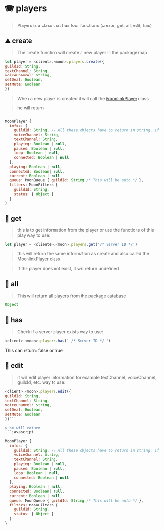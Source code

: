# 🪗 players

> Players is a class that has four functions (create, get, all, edit, has)

## ⛰️ create

> The create function will create a new player in the package map

```javascript
let player = <client>.<moon>.players.create({
guildId: String,
textChannel: String,
voiceChannel: String,
setDeaf: Boolean,
setMute: Boolean
})
```

> When a new player is created it will call the [MoonlinkPlayer](https://moonlink.js.org/docs/moonlinkplayer) class

> he will return
```javascript

MoonPlayer {
  infos: {
    guildId: String, // All these objects have to return in string, if they come in another type, errors can occur
    voiceChannel: String,
    textChannel: String,
    playing: Boolean | null,
    paused: Boolean | null,
    loop: Boolean | null,
    connected: Boolean | null
  },
  playing: Boolean | null,
  connected: Boolean| null,
  current: Boolean | null,
  queue: MoonQueue { guildId: String /* This will be auto */ },
  filters: MoonFilters {
    guildId: String,
    status: { Object }
  }
}
```
## 🍪 get
> this is to get information from the player or use the functions of this play
way to use:
```javascript
let player = <cliente>.<moon>.players.get('/* Server ID */')
```
> this will return the same information as create and also called the MoonlinkPlayer class 

> If the player does not exist, it will return undefined 
## 🍫 all
> This will return all players from the package database 
```javascript
Object
```

## 🍩 has

> Check if a server player exists
way to use:
```javascript
<client>.<moon>.players.has(' /* Server ID */ ')
```
This can return: false or true

## 📍 edit

> it will edit player information for example textChannel, voiceChannel, guildId, etc.
way to use:
```js
<client>.<moon>.players.edit({
guildId: String,
textChannel: String,
voiceChannel: String,
setDeaf: Boolean,
setMute: Boolean
})```

> he will return
```javascript

MoonPlayer {
  infos: {
    guildId: String, // All these objects have to return in string, if they come in another type, errors can occur
    voiceChannel: String,
    textChannel: String,
    playing: Boolean | null,
    paused: Boolean | null,
    loop: Boolean | null,
    connected: Boolean | null
  },
  playing: Boolean | null,
  connected: Boolean| null,
  current: Boolean | null,
  queue: MoonQueue { guildId: String /* This will be auto */ },
  filters: MoonFilters {
    guildId: String,
    status: { Object }
  }
}
```

